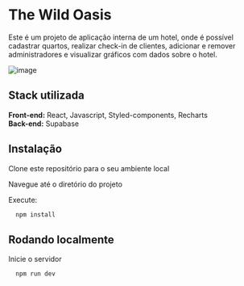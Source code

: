 # The Wild Oasis

Este é um projeto de aplicação interna de um hotel, onde é possível cadastrar quartos, realizar check-in de clientes, adicionar e remover administradores e visualizar gráficos com dados sobre o hotel.

![image](https://github.com/bduarte10/the-wild-oasis/assets/76459023/a4e5ccc6-2641-49ea-9d6a-1a88b27eb434)


## Stack utilizada

**Front-end:** React, Javascript, Styled-components, Recharts
<br/>**Back-end:** Supabase

## Instalação

Clone este repositório para o seu ambiente local

Navegue até o diretório do projeto

Execute:

```bash
  npm install 
```

    
## Rodando localmente

Inicie o servidor

```bash
  npm run dev
```

